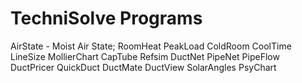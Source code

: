 # TechniSolve Programs

AirState - Moist Air State;
RoomHeat
PeakLoad
ColdRoom
CoolTime
LineSize
MollierChart
CapTube
Refsim
DuctNet
PipeNet
PipeFlow
DuctPricer
QuickDuct
DuctMate
DuctView
SolarAngles
PsyChart
